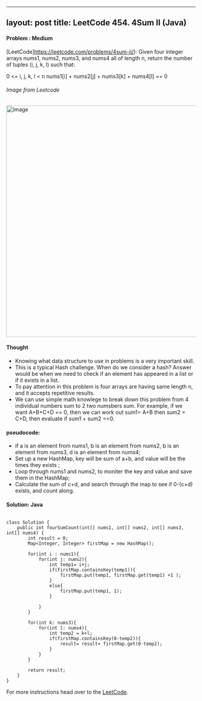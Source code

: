
---
layout: post
title: LeetCode 454. 4Sum II (Java)
---

#### Problem : Medium

[LeetCode]https://leetcode.com/problems/4sum-ii/):
Given four integer arrays nums1, nums2, nums3, and nums4 all of length n, return the number of tuples (i, j, k, l) such that:

0 <= i, j, k, l < n
nums1[i] + nums2[j] + nums3[k] + nums4[l] == 0


###### Image from Leetcode
<img width="614" alt="image" src="https://user-images.githubusercontent.com/92517160/192650829-8493d145-f041-4c45-85d3-e6e6c6b382e9.png">



#### Thought

- Knowing what data structure to use in problems is a very important skill.
- This is a typical Hash challenge. When do we consider a hash? Answer would be when we need to check if an element has appeared in a list or if it exists in a list. 
- To pay attention in this problem is four arrays are having same length n, and it accepts repetitive results. 
- We can use simple math knowlege to break down this problem from 4 individual numbers sum to 2 two numsbers sum. For example, if we want A+B+C+D == 0, then we can work out sum1= A+B then sum2 = C+D, then evaluate if sum1 + sum2 ==0.


#### pseudocode:
- if a is an element from nums1, b is an element from nums2, b is an element from nums3, d is an element from nums4;
- Set up a new HashMap, key will be sum of a+b, and value will be the times they exists ;
- Loop through nums1 and nums2, to moniter the key and value and save them in the HashMap;
- Calculate the sum of c+d, and search through the map to see if 0-(c+d) exists, and count along.


#### Solution: Java

```

class Solution {
    public int fourSumCount(int[] nums1, int[] nums2, int[] nums3, int[] nums4) {
        int result = 0;
        Map<Integer, Integer> firstMap = new HashMap();

        for(int i : nums1){
            for(int j: nums2){
                int temp1= i+j;
                if(firstMap.containsKey(temp1)){
                    firstMap.put(temp1, firstMap.get(temp1) +1 );
                }
                else{
                    firstMap.put(temp1, 1);
                }

            }
        }

        for(int k: nums3){
            for(int l: nums4){
                int temp2 = k+l;
                if(firstMap.containsKey(0-temp2)){
                    result= result+ firstMap.get(0-temp2);
                }
            }
        }

        return result;
    }
}
```


For more instructions head over to the [LeetCode](https://leetcode.com/).

